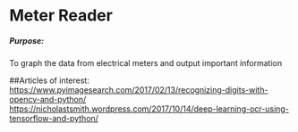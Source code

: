 # Meter Reader

##### Purpose:

To graph the data from electrical meters and output important information


##Articles of interest:
https://www.pyimagesearch.com/2017/02/13/recognizing-digits-with-opencv-and-python/
https://nicholastsmith.wordpress.com/2017/10/14/deep-learning-ocr-using-tensorflow-and-python/
